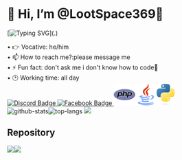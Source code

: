 # 👋 Hi, I’m @LootSpace369🌴
[![Typing SVG](https://readme-typing-svg.herokuapp.com/?lines=print("LET+ME+COOK+🐧"))](.)

<a>
• 👉 Vocative: he/him<br>
• 📫 How to reach me?:please message me<br>
• ⚡ Fun fact: don't ask me i don't know how to code🐧<br>
• 🕑 Working time: all day<br>
</a>
<a href="https://discord.com/invite/rFPWq8fV">
  <img src="https://img.shields.io/badge/Discord-7289DA?style=for-the-badge&logo=discord&logoColor=white" alt="Discord Badge" height=36px/>
  </a>
<a href="https://www.facebook.com/profile.php?id=61555336191287&mibextid=ZbWKwL">
  <img src="https://img.shields.io/badge/Facebook-0072b1?style=for-the-badge&logo=facebook&logoColor=dark" alt="Facebook Badge" height=36px/>
</a>
<img src="php.png" height=50px><img src="java.png" height=50px><img src="python.png" height=50px>
<br><img src="https://github-readme-stats.vercel.app/api?username=LootSpace369&theme=algolia&show_icons=true&hide_border=true" alt="github-stats" height=115px/><img src="https://github-readme-stats.vercel.app/api/top-langs/?username=LootSpace369&layout=compact&theme=algolia&hide_border=true" alt="top-langs"/>
<img src="https://github-profile-trophy.vercel.app/?username=LootSpace369&theme=algolia"/>

## Repository
<img src="https://github-readme-stats.vercel.app/api/pin/?username=LootSpace369&repo=VaniMMo&cache_seconds=86400&theme=algolia" height=80px><img src="https://github-readme-stats.vercel.app/api/pin/?username=LootSpace369&repo=HardMath&cache_seconds=86400&theme=algolia" height=80px> 
<!---
LootSpace369/LootSpace369 is a ✨ special ✨ repository because its `README.md` (this file) appears on your GitHub profile.
You can click the Preview link to take a look at your changes.
--->
